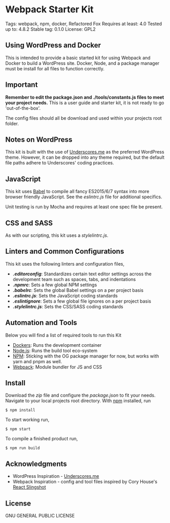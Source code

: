 # Webpack Starter Kit
Tags: webpack, npm, docker, Refactored Fox
Requires at least: 4.0
Tested up to: 4.8.2
Stable tag: 0.1.0
License: GPL2

## Using WordPress and Docker

This is intended to provide a basic started kit for using Webpack and Docker to build a WordPress site. Docker, Node, and a package manager must be install for all files to function correctly.

## Important

<b>Remember to edit the package.json and ./tools/constants.js files to meet your project needs.</b> This is a user guide and starter kit, it is not ready to go 'out-of-the-box'.

The config files should all be download and used within your projects root folder.

## Notes on WordPress

This kit is built with the use of [Underscores.me](http://underscores.me/) as the preferred WordPress theme. However, it can be dropped into any theme required, but the default file paths adhere to Underscores' coding practices.

## JavaScript

This kit uses [Babel](https://babeljs.io/) to compile all fancy ES2015/6/7 syntax into more browser friendly JavaScript. See the *eslintrc.js* file for additional specifics.

Unit testing is run by Mocha and requires at least one spec file be present.

## CSS and SASS

As with our scripting, this kit uses a *stylelintrc.js*.

## Linters and Common Configurations

This kit uses the following linters and configuration files,

- <b>*.editorconfig*</b>: Standardizes certain text editor settings across the development team such as spaces, tabs, and indentations
- <b>*.npmrc*</b>: Sets a few global NPM settings
- <b>*.babelrc*</b>: Sets the global Babel settings on a per project basis
- <b>*.eslintrc.js*</b>: Sets the JavaScript coding standards
- <b>*.eslintignore*</b>: Sets a few global file ignores on a per project basis
- <b>*.stylelintrc.js*</b>: Sets the CSS/SASS coding standards

## Automation and Tools

Below you will find a list of required tools to run this Kit

- [Dockers](https://www.docker.com/): Runs the development container
- [Node.js](https://nodejs.org/en/): Runs the build tool eco-system
- [NPM](https://www.npmjs.com/): Sticking with the OG package manager for now, but works with yarn and pnpm as well.
- [Webpack](https://webpack.github.io): Module bundler for JS and CSS

## Install

Download the *zip* file and configure the *package.json* to fit your needs.
Navigate to your local projects root directory.
With [npm](https://npmjs.org/) installed, run

```
$ npm install
```

To start working run,
```
$ npm start
```

To compile a finished product run,
```
$ npm run build
```

## Acknowledgments

- WordPress Inspiration - [Underscores.me](http://underscores.me/)
- Webpack Inspiration - config and tool files inspired by Cory House's [React Slingshot](https://github.com/coryhouse/react-slingshot)

## License

GNU GENERAL PUBLIC LICENSE
